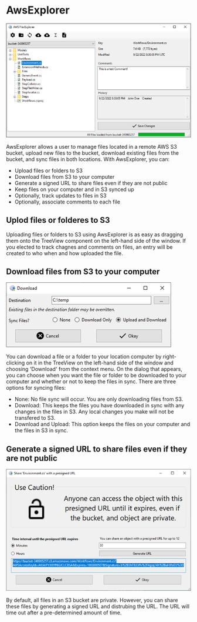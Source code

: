 # AwsExplorer
 
![Main Screen](Screenshots/MainScreen.png)

AwsExplorer allows a user to manage files located in a remote AWS S3 bucket, upload new files to the bucket, download existing files from the bucket, and sync files in both locations. With AwsExplorer, you can:

- Upload files or folders to S3
- Download files from S3 to your computer
- Generate a signed URL to share files even if they are not public
- Keep files on your computer and in S3 synced up
- Optionally, track updates to files in S3
- Optionally, associate comments to each file

## Uplod files or folderes to S3

Uploading files or folders to S3 using AwsExplorer is as easy as dragging them onto the TreeView component on the left-hand side of the window. If you elected to track chagnes and comments on files, an entry will be created to who when and how uploaded the file.

## Download files from S3 to your computer

![Download Screen](Screenshots/DownloadScreen.png)

You can download a file or a folder to your location computer by right-clicking on it in the TreeView on the left-hand side of the window and choosing 'Download' from the context menu. On the dialog that appears, you can choose when you want the file or folder to be downloaded to your computer and whether or not to keep the files in sync. There are three options for syncing files:

- None: No file sync will occur. You are only downloading files from S3.
- Download: This keeps the files you have downloaded in sync with any changes in the files in S3. Any local changes you make will not be transfered to S3.
- Download and Upload: This option keeps the files on your computer and the files in S3 in sync.

## Generate a signed URL to share files even if they are not public

![Download Screen](Screenshots/ShareScreen.png)

By default, all files in an S3 bucket are private. However, you can share these files by generating a signed URL and distrubing the URL. The URL will time out after a pre-determined amount of time.
